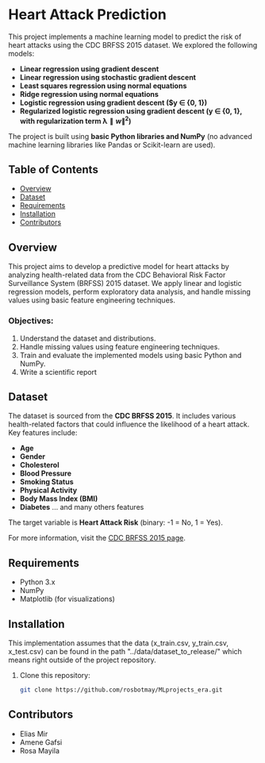 # Heart Attack Prediction

This project implements a machine learning model to predict the risk of heart attacks using the CDC BRFSS 2015 dataset. We explored the following models:
- **Linear regression using gradient descent**
- **Linear regression using stochastic gradient descent**
- **Least squares regression using normal equations**
- **Ridge regression using normal equations**
- **Logistic regression using gradient descent ($y ∈ {0, 1})**
- **Regularized logistic regression using gradient descent
(y ∈ {0, 1}, with regularization term λ$∥w∥^2$)**


The project is built using **basic Python libraries and NumPy** (no advanced machine learning libraries like Pandas or Scikit-learn are used).

## Table of Contents

- [Overview](#overview)
- [Dataset](#dataset)
- [Requirements](#requirements)
- [Installation](#installation)
- [Contributors](#contributors)

## Overview

This project aims to develop a predictive model for heart attacks by analyzing health-related data from the CDC Behavioral Risk Factor Surveillance System (BRFSS) 2015 dataset. We apply linear and logistic regression models, perform exploratory data analysis, and handle missing values using basic feature engineering techniques.

### Objectives:

1. Understand the dataset and distributions.
2. Handle missing values using feature engineering techniques.
3. Train and evaluate the implemented models using basic Python and NumPy.
4. Write a scientific report

## Dataset

The dataset is sourced from the **CDC BRFSS 2015**. It includes various health-related factors that could influence the likelihood of a heart attack. Key features include:
- **Age**
- **Gender**
- **Cholesterol**
- **Blood Pressure**
- **Smoking Status**
- **Physical Activity**
- **Body Mass Index (BMI)**
- **Diabetes**
... and many others features

The target variable is **Heart Attack Risk** (binary: -1 = No, 1 = Yes).

For more information, visit the [CDC BRFSS 2015 page](https://www.cdc.gov/brfss/annual_data/annual_2015.html).

## Requirements

- Python 3.x
- NumPy
- Matplotlib (for visualizations)

## Installation

This implementation assumes that the data (x_train.csv, y_train.csv, x_test.csv) can be found in the path "../data/dataset_to_release/" which means right outside of the project repository.

1. Clone this repository:
   ```bash
   git clone https://github.com/rosbotmay/MLprojects_era.git


## Contributors
- Elias Mir 
- Amene Gafsi
- Rosa Mayila 


